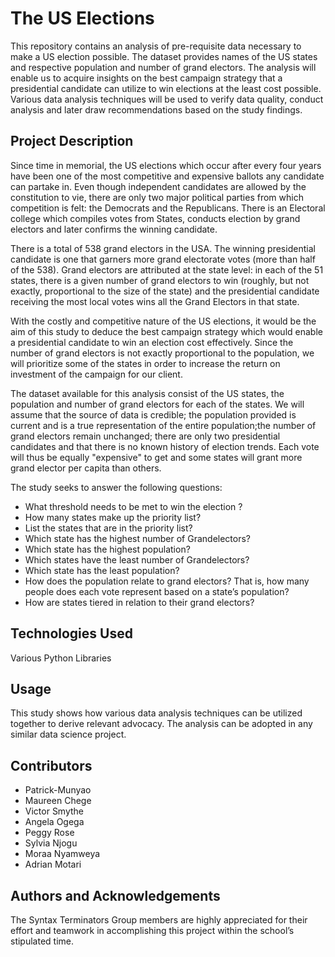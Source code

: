 # The US Elections
This repository contains an analysis of pre-requisite data necessary to make a US election possible. The dataset provides names of the US states and respective population and number of grand electors. The analysis will enable us to acquire insights on the best campaign strategy that a presidential candidate can utilize to win elections at the least cost possible. Various data analysis techniques will be used to verify data quality, conduct analysis and later draw recommendations based on the study findings.
 
## Project Description
Since time in memorial, the US elections which occur after every four years have been one of the most competitive and expensive ballots any candidate can partake in. Even though independent candidates are allowed by the constitution to vie, there are only two major political parties from which competition is felt: the Democrats and the Republicans. There is an Electoral college which compiles votes from States, conducts election by grand electors and later confirms the winning candidate. 

There is a total of 538 grand electors in the USA. The winning presidential candidate is one that garners more grand electorate votes (more than half of the 538). Grand electors are attributed at the state level: in each of the 51 states, there is a given number of grand electors to win (roughly, but not exactly, proportional to the size of the state) and the presidential candidate receiving the most local votes wins all the Grand Electors in that state. 

With the costly and competitive nature of the US elections, it would be the aim of this study to deduce the best campaign strategy which would enable a presidential candidate to win an election cost effectively. Since the number of grand electors is not exactly proportional to the population, we will prioritize some of the states in order to increase the return on investment of the campaign for our client. 

The dataset available for this analysis consist of the US states, the population and number of grand electors for each of the states. We will assume that the source of data is credible; the population provided is current and is a true representation of the entire population;the number of grand electors remain unchanged; there are only two presidential candidates and that there is no known history of election trends. Each vote will thus be equally "expensive" to get and some states will grant more grand elector per capita than others. 

The study seeks to answer the following questions: 
- What threshold needs to be met to win the election ?
- How many states make up the priority list?
- List the states that are in  the priority list?
- Which state has the highest number of Grandelectors?
- Which state has the highest population?
- Which states have the least number of Grandelectors?
- Which state has the least population?
- How does the population relate to grand electors? That is, how many people does each vote represent based on a state’s population?
- How are states tiered in relation to their grand electors?

## Technologies Used
Various Python Libraries 

## Usage
This study shows how various data analysis techniques can be utilized together to derive relevant advocacy. The analysis can be adopted in any similar data science project. 

## Contributors
- Patrick-Munyao
- Maureen Chege                
- Victor Smythe
- Angela Ogega
- Peggy Rose
- Sylvia Njogu
- Moraa Nyamweya 
- Adrian Motari

## Authors and Acknowledgements 
The Syntax Terminators Group members are highly appreciated for their effort and teamwork in accomplishing this project within the school’s stipulated time. 







